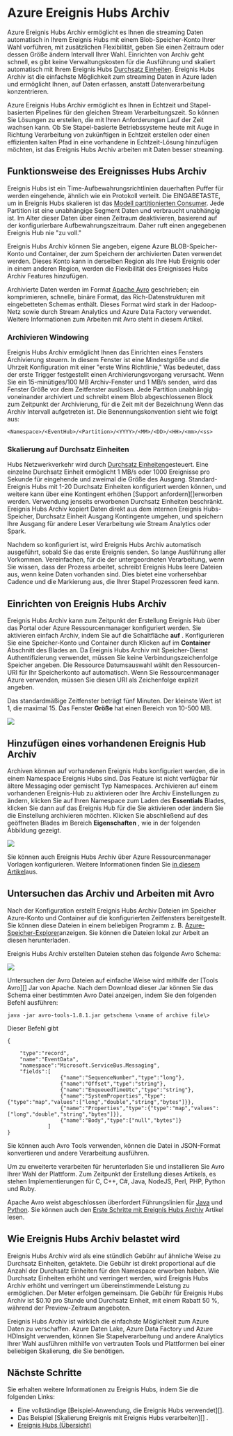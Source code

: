 <properties
    pageTitle="Azure Ereignis Hubs Archiv | Microsoft Azure"
    description="Übersicht über das Feature Azure Ereignis Hubs archivieren."
    services="event-hubs"
    documentationCenter=""
    authors="djrosanova"
    manager="timlt"
    editor=""/>

<tags
    ms.service="event-hubs"
    ms.workload="na"
    ms.tgt_pltfrm="na"
    ms.devlang="na"
    ms.topic="article"
    ms.date="09/13/2016"
    ms.author="darosa;sethm"/>

# <a name="azure-event-hubs-archive"></a>Azure Ereignis Hubs Archiv

Azure Ereignis Hubs Archiv ermöglicht es Ihnen die streaming Daten automatisch in Ihrem Ereignis Hubs mit einem Blob-Speicher-Konto Ihrer Wahl vorführen, mit zusätzlichen Flexibilität, geben Sie einen Zeitraum oder dessen Größe ändern Intervall Ihrer Wahl. Einrichten von Archiv geht schnell, es gibt keine Verwaltungskosten für die Ausführung und skaliert automatisch mit Ihrem Ereignis Hubs [Durchsatz Einheiten](event-hubs-overview.md#capacity-and-security). Ereignis Hubs Archiv ist die einfachste Möglichkeit zum streaming Daten in Azure laden und ermöglicht Ihnen, auf Daten erfassen, anstatt Datenverarbeitung konzentrieren.

Azure Ereignis Hubs Archiv ermöglicht es Ihnen in Echtzeit und Stapel-basierten Pipelines für den gleichen Stream Verarbeitungszeit. So können Sie Lösungen zu erstellen, die mit Ihren Anforderungen Lauf der Zeit wachsen kann. Ob Sie Stapel-basierte Betriebssysteme heute mit Auge in Richtung Verarbeitung von zukünftigen in Echtzeit erstellen oder einen effizienten kalten Pfad in eine vorhandene in Echtzeit-Lösung hinzufügen möchten, ist das Ereignis Hubs Archiv arbeiten mit Daten besser streaming.

## <a name="how-event-hubs-archive-works"></a>Funktionsweise des Ereignisses Hubs Archiv

Ereignis Hubs ist ein Time-Aufbewahrungsrichtlinien dauerhaften Puffer für werden eingehende, ähnlich wie ein Protokoll verteilt. Die EINGABETASTE, um in Ereignis Hubs skalieren ist das [Modell partitionierten Consumer](event-hubs-overview.md#partition-key). Jede Partition ist eine unabhängige Segment Daten und verbraucht unabhängig ist. Im Alter dieser Daten über einen Zeitraum deaktivieren, basierend auf der konfigurierbare Aufbewahrungszeitraum. Daher ruft einen angegebenen Ereignis Hub nie "zu voll."

Ereignis Hubs Archiv können Sie angeben, eigene Azure BLOB-Speicher-Konto und Container, der zum Speichern der archivierten Daten verwendet werden. Dieses Konto kann in derselben Region als Ihre Hub Ereignis oder in einem anderen Region, werden die Flexibilität des Ereignisses Hubs Archiv Features hinzufügen.

Archivierte Daten werden im Format [Apache Avro][] geschrieben; ein komprimieren, schnelle, binäre Format, das Rich-Datenstrukturen mit eingebetteten Schemas enthält. Dieses Format wird stark in der Hadoop-Netz sowie durch Stream Analytics und Azure Data Factory verwendet. Weitere Informationen zum Arbeiten mit Avro steht in diesem Artikel.

### <a name="archive-windowing"></a>Archivieren Windowing

Ereignis Hubs Archiv ermöglicht Ihnen das Einrichten eines Fensters Archivierung steuern. In diesem Fenster ist eine Mindestgröße und die Uhrzeit Konfiguration mit einer "erste Wins Richtlinie," Was bedeutet, dass der erste Trigger festgestellt einen Archivierungsvorgang verursacht. Wenn Sie ein 15-minütiges/100 MB Archiv-Fenster und 1 MB/s senden, wird das Fenster Größe vor dem Zeitfenster auslösen. Jede Partition unabhängig voneinander archiviert und schreibt einem Blob abgeschlossenen Block zum Zeitpunkt der Archivierung, für die Zeit mit der Bezeichnung Wenn das Archiv Intervall aufgetreten ist. Die Benennungskonvention sieht wie folgt aus:

```
<Namespace>/<EventHub>/<Partition>/<YYYY>/<MM>/<DD>/<HH>/<mm>/<ss>
```

### <a name="scaling-to-throughput-units"></a>Skalierung auf Durchsatz Einheiten

Hubs Netzwerkverkehr wird durch [Durchsatz Einheiten](event-hubs-overview.md#capacity-and-security)gesteuert. Eine einzelne Durchsatz Einheit ermöglicht 1 MB/s oder 1000 Ereignisse pro Sekunde für eingehende und zweimal die Größe des Ausgang. Standard-Ereignis Hubs mit 1-20 Durchsatz Einheiten konfiguriert werden können, und weitere kann über eine Kontingent erhöhen [Support anfordern][]erworben werden. Verwendung jenseits erworbenen Durchsatz Einheiten beschränkt. Ereignis Hubs Archiv kopiert Daten direkt aus dem internen Ereignis Hubs-Speicher, Durchsatz Einheit Ausgang Kontingente umgehen, und speichern Ihre Ausgang für andere Leser Verarbeitung wie Stream Analytics oder Spark.

Nachdem so konfiguriert ist, wird Ereignis Hubs Archiv automatisch ausgeführt, sobald Sie das erste Ereignis senden. So lange Ausführung aller Vorkommen. Vereinfachen, für die der untergeordneten Verarbeitung, wenn Sie wissen, dass der Prozess arbeitet, schreibt Ereignis Hubs leere Dateien aus, wenn keine Daten vorhanden sind. Dies bietet eine vorhersehbar Cadence und die Markierung aus, die Ihrer Stapel Prozessoren feed kann.

## <a name="setting-up-event-hubs-archive"></a>Einrichten von Ereignis Hubs Archiv

Ereignis Hubs Archiv kann zum Zeitpunkt der Erstellung Ereignis Hub über das Portal oder Azure Ressourcenmanager konfiguriert werden. Sie aktivieren einfach Archiv, indem Sie auf die Schaltfläche **auf** . Konfigurieren Sie eine Speicher-Konto und Container durch Klicken auf im **Container** Abschnitt des Blades an. Da Ereignis Hubs Archiv mit Speicher-Dienst Authentifizierung verwendet, müssen Sie keine Verbindungszeichenfolge Speicher angeben. Die Ressource Datumsauswahl wählt den Ressourcen-URI für Ihr Speicherkonto auf automatisch. Wenn Sie Ressourcenmanager Azure verwenden, müssen Sie diesen URI als Zeichenfolge explizit angeben.

Das standardmäßige Zeitfenster beträgt fünf Minuten. Der kleinste Wert ist 1, die maximal 15. Das Fenster **Größe** hat einen Bereich von 10-500 MB.

![][1]

## <a name="adding-archive-to-an-existing-event-hub"></a>Hinzufügen eines vorhandenen Ereignis Hub Archiv

Archiven können auf vorhandenen Ereignis Hubs konfiguriert werden, die in einem Namespace Ereignis Hubs sind. Das Feature ist nicht verfügbar für ältere Messaging oder gemischt Typ Namespaces. Archivieren auf einem vorhandenen Ereignis-Hub zu aktivieren oder Ihre Archiv Einstellungen zu ändern, klicken Sie auf Ihren Namespace zum Laden des **Essentials** Blades, klicken Sie dann auf das Ereignis Hub für die Sie aktivieren oder ändern Sie die Einstellung archivieren möchten. Klicken Sie abschließend auf des geöffneten Blades im Bereich **Eigenschaften** , wie in der folgenden Abbildung gezeigt.

![][2]

Sie können auch Ereignis Hubs Archiv über Azure Ressourcenmanager Vorlagen konfigurieren. Weitere Informationen finden Sie [in diesem Artikel](event-hubs-resource-manager-namespace-event-hub-enable-archive.md)aus.

## <a name="exploring-the-archive-and-working-with-avro"></a>Untersuchen das Archiv und Arbeiten mit Avro

Nach der Konfiguration erstellt Ereignis Hubs Archiv Dateien im Speicher Azure-Konto und Container auf die konfigurierten Zeitfensters bereitgestellt. Sie können diese Dateien in einem beliebigen Programm z. B. [Azure-Speicher-Explorer][]anzeigen. Sie können die Dateien lokal zur Arbeit an diesen herunterladen.

Ereignis Hubs Archiv erstellten Dateien stehen das folgende Avro Schema:

![][3]

Untersuchen der Avro Dateien auf einfache Weise wird mithilfe der [Tools Avro][] Jar von Apache. Nach dem Download dieser Jar können Sie das Schema einer bestimmten Avro Datei anzeigen, indem Sie den folgenden Befehl ausführen:

```
java -jar avro-tools-1.8.1.jar getschema \<name of archive file\>
```

Dieser Befehl gibt

```
{

    "type":"record",
    "name":"EventData",
    "namespace":"Microsoft.ServiceBus.Messaging",
    "fields":[
                 {"name":"SequenceNumber","type":"long"},
                 {"name":"Offset","type":"string"},
                 {"name":"EnqueuedTimeUtc","type":"string"},
                 {"name":"SystemProperties","type":{"type":"map","values":["long","double","string","bytes"]}},
                 {"name":"Properties","type":{"type":"map","values":["long","double","string","bytes"]}},
                 {"name":"Body","type":["null","bytes"]}
             ]
}
```

Sie können auch Avro Tools verwenden, können die Datei in JSON-Format konvertieren und andere Verarbeitung ausführen.

Um zu erweiterte verarbeiten für herunterladen Sie und installieren Sie Avro Ihrer Wahl der Plattform. Zum Zeitpunkt der Erstellung dieses Artikels, es stehen Implementierungen für C, C++, C\#, Java, NodeJS, Perl, PHP, Python und Ruby.

Apache Avro weist abgeschlossen überfordert Führungslinien für [Java][] und [Python][]. Sie können auch den [Erste Schritte mit Ereignis Hubs Archiv](event-hubs-archive-python.md) Artikel lesen.

## <a name="how-event-hubs-archive-is-charged"></a>Wie Ereignis Hubs Archiv belastet wird

Ereignis Hubs Archiv wird als eine stündlich Gebühr auf ähnliche Weise zu Durchsatz Einheiten, getaktete. Die Gebühr ist direkt proportional auf die Anzahl der Durchsatz Einheiten für den Namespace erworben haben. Wie Durchsatz Einheiten erhöht und verringert werden, wird Ereignis Hubs Archiv erhöht und verringert um übereinstimmende Leistung zu ermöglichen. Der Meter erfolgen gemeinsam. Die Gebühr für Ereignis Hubs Archiv ist $0.10 pro Stunde und Durchsatz Einheit, mit einem Rabatt 50 %, während der Preview-Zeitraum angeboten.

Ereignis Hubs Archiv ist wirklich die einfachste Möglichkeit zum Azure Daten zu verschaffen. Azure Daten Lake, Azure Data Factory und Azure HDInsight verwenden, können Sie Stapelverarbeitung und andere Analytics Ihrer Wahl ausführen mithilfe von vertrauten Tools und Plattformen bei einer beliebigen Skalierung, die Sie benötigen.

## <a name="next-steps"></a>Nächste Schritte

Sie erhalten weitere Informationen zu Ereignis Hubs, indem Sie die folgenden Links:

- Eine vollständige [Beispiel-Anwendung, die Ereignis Hubs verwendet][].
- Das Beispiel [Skalierung Ereignis mit Ereignis Hubs verarbeiten][] .
- [Ereignis Hubs (Übersicht)][]

[Apache Avro]: http://avro.apache.org/
[Supportanfrage]: https://portal.azure.com/?#blade/Microsoft_Azure_Support/HelpAndSupportBlade
[1]: ./media/event-hubs-archive-overview/event-hubs-archive1.png
[2]: media/event-hubs-archive-overview/event-hubs-archive2.png
[Azure-Speicher-Explorer]: http://azurestorageexplorer.codeplex.com/
[3]: ./media/event-hubs-archive-overview/event-hubs-archive3.png
[Avro-Tools]: http://www-us.apache.org/dist/avro/avro-1.8.1/java/avro-tools-1.8.1.jar
[Java]: http://avro.apache.org/docs/current/gettingstartedjava.html
[Python]: http://avro.apache.org/docs/current/gettingstartedpython.html
[Ereignis Hubs (Übersicht)]: event-hubs-overview.md
[Beispiel-Anwendung, Ereignis Hubs verwendet]: https://code.msdn.microsoft.com/Service-Bus-Event-Hub-286fd097
[Ereignis mit Ereignis Hubs Verarbeitung skalieren]: https://code.msdn.microsoft.com/Service-Bus-Event-Hub-45f43fc3